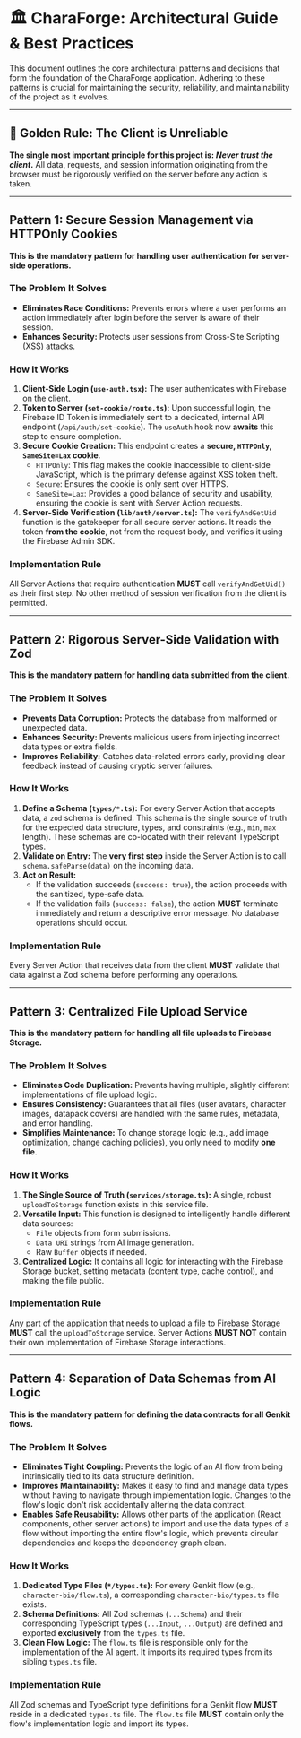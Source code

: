
# 🏛️ CharaForge: Architectural Guide & Best Practices

This document outlines the core architectural patterns and decisions that form the foundation of the CharaForge application. Adhering to these patterns is crucial for maintaining the security, reliability, and maintainability of the project as it evolves.

---

## 🎯 Golden Rule: The Client is Unreliable

**The single most important principle for this project is: *Never trust the client*.** All data, requests, and session information originating from the browser must be rigorously verified on the server before any action is taken.

---

## Pattern 1: Secure Session Management via HTTPOnly Cookies

**This is the mandatory pattern for handling user authentication for server-side operations.**

### The Problem It Solves
-   **Eliminates Race Conditions:** Prevents errors where a user performs an action immediately after login before the server is aware of their session.
-   **Enhances Security:** Protects user sessions from Cross-Site Scripting (XSS) attacks.

### How It Works

1.  **Client-Side Login (`use-auth.tsx`):** The user authenticates with Firebase on the client.
2.  **Token to Server (`set-cookie/route.ts`):** Upon successful login, the Firebase ID Token is immediately sent to a dedicated, internal API endpoint (`/api/auth/set-cookie`). The `useAuth` hook now **awaits** this step to ensure completion.
3.  **Secure Cookie Creation:** This endpoint creates a **secure, `HTTPOnly`, `SameSite=Lax` cookie**.
    -   `HTTPOnly`: This flag makes the cookie inaccessible to client-side JavaScript, which is the primary defense against XSS token theft.
    -   `Secure`: Ensures the cookie is only sent over HTTPS.
    -   `SameSite=Lax`: Provides a good balance of security and usability, ensuring the cookie is sent with Server Action requests.
4.  **Server-Side Verification (`lib/auth/server.ts`):** The `verifyAndGetUid` function is the gatekeeper for all secure server actions. It reads the token **from the cookie**, not from the request body, and verifies it using the Firebase Admin SDK.

### Implementation Rule
All Server Actions that require authentication **MUST** call `verifyAndGetUid()` as their first step. No other method of session verification from the client is permitted.

---

## Pattern 2: Rigorous Server-Side Validation with Zod

**This is the mandatory pattern for handling data submitted from the client.**

### The Problem It Solves
-   **Prevents Data Corruption:** Protects the database from malformed or unexpected data.
-   **Enhances Security:** Prevents malicious users from injecting incorrect data types or extra fields.
-   **Improves Reliability:** Catches data-related errors early, providing clear feedback instead of causing cryptic server failures.

### How It Works

1.  **Define a Schema (`types/*.ts`):** For every Server Action that accepts data, a `zod` schema is defined. This schema is the single source of truth for the expected data structure, types, and constraints (e.g., `min`, `max` length). These schemas are co-located with their relevant TypeScript types.
2.  **Validate on Entry:** The **very first step** inside the Server Action is to call `schema.safeParse(data)` on the incoming data.
3.  **Act on Result:**
    -   If the validation succeeds (`success: true`), the action proceeds with the sanitized, type-safe data.
    -   If the validation fails (`success: false`), the action **MUST** terminate immediately and return a descriptive error message. No database operations should occur.

### Implementation Rule
Every Server Action that receives data from the client **MUST** validate that data against a Zod schema before performing any operations.

---

## Pattern 3: Centralized File Upload Service

**This is the mandatory pattern for handling all file uploads to Firebase Storage.**

### The Problem It Solves
-   **Eliminates Code Duplication:** Prevents having multiple, slightly different implementations of file upload logic.
-   **Ensures Consistency:** Guarantees that all files (user avatars, character images, datapack covers) are handled with the same rules, metadata, and error handling.
-   **Simplifies Maintenance:** To change storage logic (e.g., add image optimization, change caching policies), you only need to modify **one file**.

### How It Works

1.  **The Single Source of Truth (`services/storage.ts`):** A single, robust `uploadToStorage` function exists in this service file.
2.  **Versatile Input:** This function is designed to intelligently handle different data sources:
    -   `File` objects from form submissions.
    -   `Data URI` strings from AI image generation.
    -   Raw `Buffer` objects if needed.
3.  **Centralized Logic:** It contains all logic for interacting with the Firebase Storage bucket, setting metadata (content type, cache control), and making the file public.

### Implementation Rule
Any part of the application that needs to upload a file to Firebase Storage **MUST** call the `uploadToStorage` service. Server Actions **MUST NOT** contain their own implementation of Firebase Storage interactions.

---

## Pattern 4: Separation of Data Schemas from AI Logic

**This is the mandatory pattern for defining the data contracts for all Genkit flows.**

### The Problem It Solves
-   **Eliminates Tight Coupling:** Prevents the logic of an AI flow from being intrinsically tied to its data structure definition.
-   **Improves Maintainability:** Makes it easy to find and manage data types without having to navigate through implementation logic. Changes to the flow's logic don't risk accidentally altering the data contract.
-   **Enables Safe Reusability:** Allows other parts of the application (React components, other server actions) to import and use the data types of a flow without importing the entire flow's logic, which prevents circular dependencies and keeps the dependency graph clean.

### How It Works

1.  **Dedicated Type Files (`*/types.ts`):** For every Genkit flow (e.g., `character-bio/flow.ts`), a corresponding `character-bio/types.ts` file exists.
2.  **Schema Definitions:** All Zod schemas (`...Schema`) and their corresponding TypeScript types (`...Input`, `...Output`) are defined and exported **exclusively** from the `types.ts` file.
3.  **Clean Flow Logic:** The `flow.ts` file is responsible only for the implementation of the AI agent. It imports its required types from its sibling `types.ts` file.

### Implementation Rule
All Zod schemas and TypeScript type definitions for a Genkit flow **MUST** reside in a dedicated `types.ts` file. The `flow.ts` file **MUST** contain only the flow's implementation logic and import its types.

    